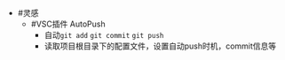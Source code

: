 - #灵感
	- #VSC插件 AutoPush
		- 自动`git add` `git commit` `git push`
		- 读取项目根目录下的配置文件，设置自动push时机，commit信息等